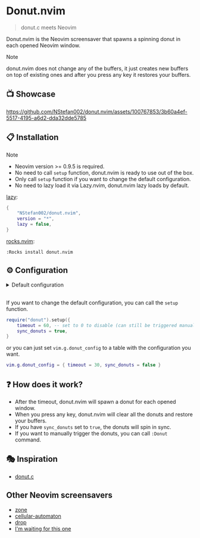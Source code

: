 # Donut.nvim

> donut.c meets Neovim

Donut.nvim is the Neovim screensaver that spawns a spinning donut in each opened Neovim window.

> [!NOTE]
>
> donut.nvim does not change any of the buffers, it just creates new buffers on top of existing ones
and after you press any key it restores your buffers.

## 📺 Showcase


https://github.com/NStefan002/donut.nvim/assets/100767853/3b60a4ef-5517-4195-a6d2-dda32dde5785



## 📋 Installation

> [!NOTE]
>
> -   Neovim version >= 0.9.5 is required.
> -   No need to call `setup` function, donut.nvim is ready to use out of the box.
> -   Only call `setup` function if you want to change the default configuration.
> -   No need to lazy load it via Lazy.nvim, donut.nvim lazy loads by default.


[lazy](https://github.com/folke/lazy.nvim):

```lua
{
    "NStefan002/donut.nvim",
    version = "*",
    lazy = false,
}
```

[rocks.nvim](https://github.com/nvim-neorocks/rocks.nvim):

`:Rocks install donut.nvim`

## ⚙️ Configuration

<details>
    <summary>Default configuration</summary>

```lua
{
    timeout = 300,
    sync_donuts = false,
}
```
</details>

\
If you want to change the default configuration, you can call the `setup` function.

```lua
require("donut").setup({
    timeout = 60, -- set to 0 to disable (can still be triggered manually with :Donut command)
    sync_donuts = true,
}
```
or you can just set `vim.g.donut_config` to a table with the configuration you want.

```lua
vim.g.donut_config = { timeout = 30, sync_donuts = false }
```

## ❓ How does it work?

-   After the timeout, donut.nvim will spawn a donut for each opened window.
-   When you press any key, donut.nvim will clear all the donuts and restore your buffers.
-   If you have `sync_donuts` set to `true`, the donuts will spin in sync.
-   If you want to manually trigger the donuts, you can call `:Donut` command.


## 🎭 Inspiration

-   [donut.c](https://www.a1k0n.net/2011/07/20/donut-math.html)

## Other Neovim screensavers

-   [zone](https://github.com/tamton-aquib/zone.nvim)
-   [cellular-automaton](https://github.com/Eandrju/cellular-automaton.nvim)
-   [drop](https://github.com/folke/drop.nvim)
-   [I'm waiting for this one](https://www.reddit.com/r/neovim/comments/1bsebep/raining_inside_neovim/)
